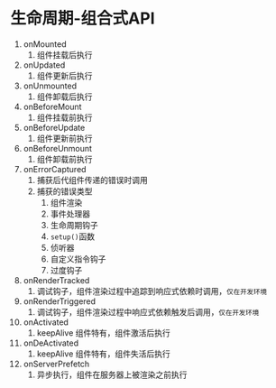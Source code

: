 # 生命周期-组合式API

1. onMounted
   1. 组件挂载后执行
2. onUpdated
   1. 组件更新后执行
3. onUnmounted
   1. 组件卸载后执行
4. onBeforeMount
   1. 组件挂载前执行
5. onBeforeUpdate
   1. 组件更新前执行
6. onBeforeUnmount
   1. 组件卸载前执行
7. onErrorCaptured
   1. 捕获后代组件传递的错误时调用
   2. 捕获的错误类型
      1. 组件渲染
      2. 事件处理器
      3. 生命周期钩子
      4. `setup()`函数
      5. 侦听器
      6. 自定义指令钩子
      7. 过度钩子
8. onRenderTracked
   1. 调试钩子，组件渲染过程中追踪到响应式依赖时调用，`仅在开发环境`
9.  onRenderTriggered
    1. 调试钩子，组件渲染过程中响应式依赖触发后调用，`仅在开发环境`
10. onActivated
    1. keepAlive 组件特有，组件激活后执行
11. onDeActivated
    1. keepAlive 组件特有，组件失活后执行
12. onServerPrefetch
    1. 异步执行，组件在服务器上被渲染之前执行
